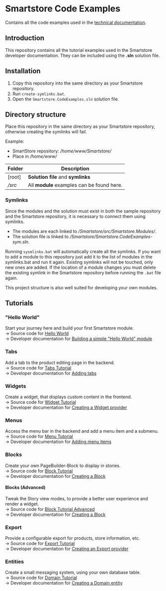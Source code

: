 # Smartstore Code Examples

Contains all the code examples used in the [technical documentation](https://smartstore.gitbook.io/developer-guide/compose/modules/examples).

## Introduction

This repository contains all the tutorial examples used in the Smartstore developer documentation.
They can be included using the **.sln** solution file.

## Installation

1. Copy this repository into the same directory as your Smartstore repository.
2. Run `create-symlinks.bat`.
3. Open the `Smartstore.CodeExamples.sln` solution file.

## Directory structure

Place this repository in the same directory as your Smartstore repository, otherwise creating the symlinks will fail.

Example:
- SmartStore repository: _/home/www/Smartstore/_
- Place in _/home/www/_

| Folder | Description                              |
| ------ | ---------------------------------------- |
| [root] | **Solution file** and **symlinks**       |
| _/src_ | All **module** examples can be found here.|

### Symlinks

Since the modules and the solution must exist in both the sample repository and the Smartstore repository, it is necessary to connect them using symlinks.

- The modules are each linked to _/Smartstore/src/Smartstore.Modules/_.
- The solution file is linked to _/Smartstore/Smartstore.CodeExamples-sym.sln_.

Running `sysmlinks.bat` will automatically create all the symlinks. If you want to add a module to this repository just add it to the list of modules in the symlinks.bat and run it again. Existing symlinks will not be touched, only new ones are added. If the location of a module changes you must delete the existing symlink in the Smartstore repository before running the `.bat` file again.

This project structure is also well suited for developing your own modules.

## Tutorials

### "Hello World"

Start your journey here and build your first Smartstore module.  
&rarr; Source code for [Hello World](./src/MyOrg.HelloWorld)  
&rarr; Developer documentation for [Building a simple "Hello World" module](https://smartstore.gitbook.io/developer-guide/compose/modules/examples/building-a-simple-hello-world-module)

### Tabs

Add a tab to the product editing page in the backend.  
&rarr; Source code for [Tabs Tutorial](./src/MyOrg.TabsTutorial)  
&rarr; Developer documentation for [Adding tabs](https://smartstore.gitbook.io/developer-guide/compose/modules/examples/adding-tabs)

### Widgets

Create a widget, that displays custom content in the frontend.  
&rarr; Source code for [Widget Tutorial](./src/MyOrg.WidgetTutorial)  
&rarr; Developer documentation for [Creating a Widget provider](https://smartstore.gitbook.io/developer-guide/compose/modules/examples/creating-a-widget-provider)

### Menus

Access the menu bar in the backend and add a menu item and a submenu.  
&rarr; Source code for [Menu Tutorial](./src/MyOrg.MenuTutorial)  
&rarr; Developer documentation for [Adding menu items](https://smartstore.gitbook.io/developer-guide/compose/modules/examples/adding-menu-items)

### Blocks

Create your own PageBuilder-Block to display in stories.  
&rarr; Source code for [Block Tutorial](./src/MyOrg.BlockTutorial)  
&rarr; Developer documentation for [Creating a Block](https://smartstore.gitbook.io/developer-guide/compose/modules/examples/creating-a-block)

#### Blocks (Advanced)

Tweak the Story view modes, to provide a better user experience and render a widget.  
&rarr; Source code for [Block Tutorial Advanced](./src/MyOrg.BlockTutorialAdvanced)  
&rarr; Developer documentation for [Creating a Block](https://smartstore.gitbook.io/developer-guide/compose/modules/examples/creating-a-block#advanced-topics)

### Export

Provide a configurable export for products, store information, etc.  
&rarr; Source code for [Export Tutorial](./src/MyOrg.ExportTutorial)  
&rarr; Developer documentation for [Creating an Export provider](https://smartstore.gitbook.io/developer-guide/compose/modules/examples/creating-a-export-provider)

### Entities

Create a small messaging system, using your own database table.  
&rarr; Source code for [Domain Tutorial](./src/MyOrg.DomainTutorial)  
&rarr; Developer documentation for [Creating a Domain entity](https://smartstore.gitbook.io/developer-guide/compose/modules/examples/creating-a-domain-entity)
